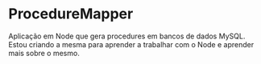 # ProcedureMapper
Aplicação em Node que gera procedures em bancos de dados MySQL. 
Estou criando a mesma para aprender a trabalhar com o Node e aprender mais sobre o mesmo.
